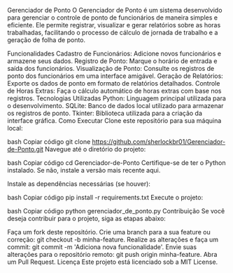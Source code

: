 Gerenciador de Ponto
O Gerenciador de Ponto é um sistema desenvolvido para gerenciar o controle de ponto de funcionários de maneira simples e eficiente. Ele permite registrar, visualizar e gerar relatórios sobre as horas trabalhadas, facilitando o processo de cálculo de jornada de trabalho e a geração de folha de ponto.

Funcionalidades
Cadastro de Funcionários: Adicione novos funcionários e armazene seus dados.
Registro de Ponto: Marque o horário de entrada e saída dos funcionários.
Visualização de Ponto: Consulte os registros de ponto dos funcionários em uma interface amigável.
Geração de Relatórios: Exporte os dados de ponto em formato de relatórios detalhados.
Controle de Horas Extras: Faça o cálculo automático de horas extras com base nos registros.
Tecnologias Utilizadas
Python: Linguagem principal utilizada para o desenvolvimento.
SQLite: Banco de dados local utilizado para armazenar os registros de ponto.
Tkinter: Biblioteca utilizada para a criação da interface gráfica.
Como Executar
Clone este repositório para sua máquina local:

bash
Copiar código
git clone https://github.com/sherlockbr01/Gerenciador-de-Ponto.git
Navegue até o diretório do projeto:

bash
Copiar código
cd Gerenciador-de-Ponto
Certifique-se de ter o Python instalado. Se não, instale a versão mais recente aqui.

Instale as dependências necessárias (se houver):

bash
Copiar código
pip install -r requirements.txt
Execute o projeto:

bash
Copiar código
python gerenciador_de_ponto.py
Contribuição
Se você deseja contribuir para o projeto, siga as etapas abaixo:

Faça um fork deste repositório.
Crie uma branch para a sua feature ou correção: git checkout -b minha-feature.
Realize as alterações e faça um commit: git commit -m 'Adiciona nova funcionalidade'.
Envie suas alterações para o repositório remoto: git push origin minha-feature.
Abra um Pull Request.
Licença
Este projeto está licenciado sob a MIT License.

